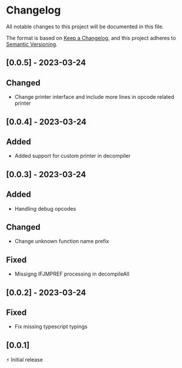 # Changelog

All notable changes to this project will be documented in this file.

The format is based on [Keep a Changelog](https://keepachangelog.com/en/1.0.0/),
and this project adheres to [Semantic Versioning](https://semver.org/spec/v2.0.0.html).

## [0.0.5] - 2023-03-24

## Changed
- Change printer interface and include more lines in opcode related printer

## [0.0.4] - 2023-03-24

## Added
- Added support for custom printer in decompiler

## [0.0.3] - 2023-03-24

## Added
- Handling debug opcodes

## Changed
- Change unknown function name prefix

## Fixed
- Missigng IFJMPREF processing in decompileAll

## [0.0.2] - 2023-03-24

## Fixed
- Fix missing typescript typings

## [0.0.1]

⚡️ Initial release

